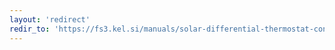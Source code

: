 ```yaml
---
layout: 'redirect'
redir_to: 'https://fs3.kel.si/manuals/solar-differential-thermostat-controller-manual-en.pdf'
---
```


